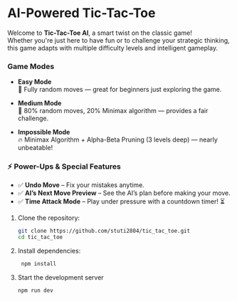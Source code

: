 # AI-Powered Tic-Tac-Toe
Welcome to **Tic-Tac-Toe AI**, a smart twist on the classic game!  
Whether you're just here to have fun or to challenge your strategic thinking, this game adapts with multiple difficulty levels and intelligent gameplay.

###  Game Modes
- **Easy Mode**  
  🎲 Fully random moves — great for beginners just exploring the game.

- **Medium Mode**  
  🧠 80% random moves, 20% Minimax algorithm — provides a fair challenge.

- **Impossible Mode**  
  🔥 Minimax Algorithm + Alpha-Beta Pruning (3 levels deep) — nearly unbeatable!

### ⚡ Power-Ups & Special Features

- ✅ **Undo Move** – Fix your mistakes anytime.
- ✅ **AI’s Next Move Preview** – See the AI’s plan before making your move.
- ✅ **Time Attack Mode** – Play under pressure with a countdown timer! ⏳

1. Clone the repository:
   ```bash
   git clone https://github.com/stuti2804/tic_tac_toe.git
   cd tic_tac_toe

2.  Install dependencies:
      ```bash
       npm install
      
3. Start the development server
   ```bash
   npm run dev
